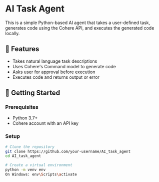 # AI Task Agent

This is a simple Python-based AI agent that takes a user-defined task, generates code using the Cohere API, and executes the generated code locally.

## 🔧 Features

- Takes natural language task descriptions
- Uses Cohere's Command model to generate code
- Asks user for approval before execution
- Executes code and returns output or error

## 🚀 Getting Started

### Prerequisites

- Python 3.7+
- Cohere account with an API key

### Setup

```bash
# Clone the repository
git clone https://github.com/your-username/AI_task_agent
cd AI_task_agent

# Create a virtual environment
python -m venv env
On Windows: env\Scripts\activate

